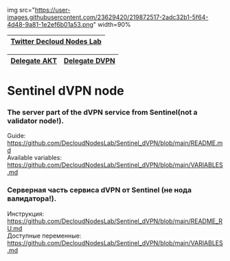 img src="https://user-images.githubusercontent.com/23629420/219872517-2adc32b1-5f64-4d48-9a81-1e2ef6b01a53.png" width=90%

| [Twitter Decloud Nodes Lab](https://twitter.com/NodesLab) |
|:--:|
  
| [Delegate AKT](https://wallet.keplr.app/chains/akash?modal=validator&chain=akashnet-2&validator_address=akashvaloper1ax4c40gn3s74xxm75g6cmts3fw7rq64gq0kaj4&referral=true) | [Delegate DVPN](https://wallet.keplr.app/chains/sentinel?modal=validator&chain=sentinelhub-2&validator_address=sentvaloper1ax4c40gn3s74xxm75g6cmts3fw7rq64grgugsr&referral=true) | 
|:--:|:--:|
  

# Sentinel dVPN node
### The server part of the dVPN service from Sentinel(not a validator node!).<br/>
Guide: https://github.com/DecloudNodesLab/Sentinel_dVPN/blob/main/README.md<br/>
Available variables: https://github.com/DecloudNodesLab/Sentinel_dVPN/blob/main/VARIABLES.md

### Серверная часть сервиса dVPN от Sentinel (не нода валидатора!).<br/>
Инструкция: https://github.com/DecloudNodesLab/Sentinel_dVPN/blob/main/README_RU.md <br/>
Доступные переменные: https://github.com/DecloudNodesLab/Sentinel_dVPN/blob/main/VARIABLES.md
